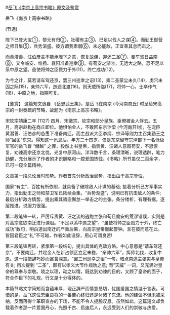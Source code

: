 #[岳飞《南京上高宗书略》原文及鉴赏](https://www.vrrw.net/wx/10055.html)

岳飞《南京上高宗书略》

(节选)

陛下已登大宝①，黎元有归②，社稷有主③，已足以伐人之谋④。而勤王御营之师日集⑤，兵势渐盛。彼方谓我素弱⑥，未必能敌，正宜乘其怠而击之。

而黄潜善、汪伯彦辈不能承陛下之意，恢复故疆，迎还二圣⑦，奉车驾日益南⑧，又令临安、维扬、襄阳准备巡幸⑨。有苟安之渐⑩，无远大之略，恐不足以系中原之望。虽使将帅之臣戮力于外(11)，终亡成功(12)。

为今之计，莫若请车驾还京，罢三州巡幸之诏(13)，乘二圣蒙尘未久(14)，虏穴未固之际(15)，亲帅六军，迤逦北渡(16)。则天威所临(17)，将帅一心，士卒作气(18)，中原之地，指期可复。



【鉴赏】 这篇短文选自 《岳忠武王集》，是岳飞在南京 (今河南商丘) 时呈给宋高宗的一封奏疏的节略，故题为《南京上高宗书略》。

宋钦宗靖康二年 (1127) 四月，宋徽宗、钦宗和部分皇族、臣僚被金人俘去。五月，高宗赵构在商丘即位。他惧怕金人，不敢回东京汴梁 (今河南开封)，在宠臣黄潜善、汪伯彦的怂恿下准备南迁，而主战派大臣李纲、宗泽等则力主召集勤王之师“回銮”东京。得知这一讯息后，年方二十四岁，仅是东京留守宗泽部下一名低级军官的岳飞冒 “僭越” 之罪，毅然上书皇帝，指责黄、汪诸人意图苟安，不思恢复，劝谏高宗还京北伐，光复中原河山。洋洋数千言，条理清晰，说理透辟，笔力劲健，充分展示了作者的才识胆略和一腔爱国热忱。《书略》所节虽仅二百余字，已可一窥全篇精神。

文章第一段总论当时形势。作者首先分析政治局势，指出由于高宗登位，

国家“有主”，百姓有所依附，就具备了破除敌人计谋的基础; 接着分析己方军事实力，指出勤王之师和禁卫军已陆续会集，“兵势渐盛”，说明已有抗击敌人的条件; 最后分析敌方情势，提出乘其骄恣懈怠一举击之的主张。条分缕析，有理有据，逐层推进，说服力很强。

第二段笔锋一转，严厉斥责黄、汪之流的逃跑主张和苟且偷安的荒谬错误，实则是对高宗意欲南迁进行谏阻。“不足以系中原之望”、“虽使将帅之臣戮力于外，终亡成功”数句，明白道出南迁的严重后果，向高宗皇帝敲起警钟。言在彼而意在此，皆因君臣之“礼”不可越，作者如此设辞，用心可谓良苦!

第三段笔锋再转，紧承第一段结句，提出具体的克敌方略。中心意思是“请车驾还京”，不要南迁，并趁金人在新占领区立足未稳，“亲帅六军”，挥师北伐，收复中原。这一段措辞巧妙而富含深意。“罢三州巡幸之诏”一句，暗点南逃主张实与皇帝有关; 再次提到 “二圣”，颇有以孝义大节作规劝之意; 而“天威” 一词，又充满对皇帝的尊奉与崇敬。晓之以理，动之以情，既达到劝谏的目的，又顾了皇帝的面子，符合作臣下的礼规，行文是十分得体的。

本篇节略文字简短而含蕴丰厚，理正辞严而情意恳切，忧国爱国之情溢于言表。可惜的是，岳飞这位忠臣良将的一番苦心终归还是付诸了东流。他的建议不但未被采纳，反而落得个革职查办的下场，不能不令人扼腕叹息。虽然如此，这篇短文却负载着作者那一片爱国丹心，光照千古、启迪后人，永远受到人们的崇敬与热爱。

